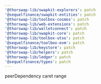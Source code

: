 ```yaml
---
'@thorswap-lib/swapkit-explorers': patch
'@sequelfinance/swapkit-entities': patch
'@thorswap-lib/toolbox-cosmos': patch
'@thorswap-lib/web-extensions': patch
'@thorswap-lib/walletconnect': patch
'@thorswap-lib/swapkit-core': patch
'@thorswap-lib/toolbox-utxo': patch
'@sequelfinance/toolbox-evm': patch
'@thorswap-lib/keystore': patch
'@thorswap-lib/helpers': patch
'@thorswap-lib/ledger': patch
'@sequelfinance/types': patch
---
```


peerDependency caret range
